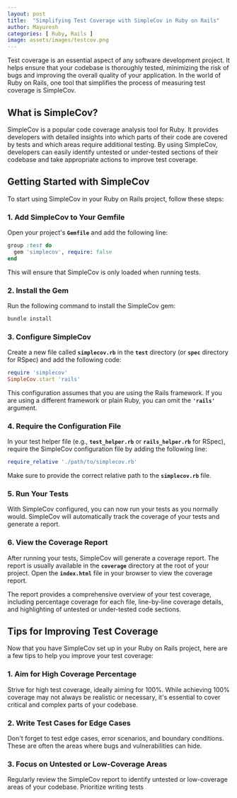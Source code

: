 ```yaml
---
layout: post
title:  "Simplifying Test Coverage with SimpleCov in Ruby on Rails"
author: Mayuresh
categories: [ Ruby, Rails ]
image: assets/images/testcov.png
---
```


Test coverage is an essential aspect of any software development project. It helps ensure that your codebase is thoroughly tested, minimizing the risk of bugs and improving the overall quality of your application. In the world of Ruby on Rails, one tool that simplifies the process of measuring test coverage is SimpleCov.

## **What is SimpleCov?**

SimpleCov is a popular code coverage analysis tool for Ruby. It provides developers with detailed insights into which parts of their code are covered by tests and which areas require additional testing. By using SimpleCov, developers can easily identify untested or under-tested sections of their codebase and take appropriate actions to improve test coverage.

## **Getting Started with SimpleCov**

To start using SimpleCov in your Ruby on Rails project, follow these steps:

### **1. Add SimpleCov to Your Gemfile**

Open your project's **`Gemfile`** and add the following line:

```ruby
group :test do
  gem 'simplecov', require: false
end

```

This will ensure that SimpleCov is only loaded when running tests.

### **2. Install the Gem**

Run the following command to install the SimpleCov gem:

```bash
bundle install

```

### **3. Configure SimpleCov**

Create a new file called **`simplecov.rb`** in the **`test`** directory (or **`spec`** directory for RSpec) and add the following code:

```ruby
require 'simplecov'
SimpleCov.start 'rails'

```

This configuration assumes that you are using the Rails framework. If you are using a different framework or plain Ruby, you can omit the **`'rails'`** argument.

### **4. Require the Configuration File**

In your test helper file (e.g., **`test_helper.rb`** or **`rails_helper.rb`** for RSpec), require the SimpleCov configuration file by adding the following line:

```ruby
require_relative './path/to/simplecov.rb'

```

Make sure to provide the correct relative path to the **`simplecov.rb`** file.

### **5. Run Your Tests**

With SimpleCov configured, you can now run your tests as you normally would. SimpleCov will automatically track the coverage of your tests and generate a report.

### **6. View the Coverage Report**

After running your tests, SimpleCov will generate a coverage report. The report is usually available in the **`coverage`** directory at the root of your project. Open the **`index.html`** file in your browser to view the coverage report.

The report provides a comprehensive overview of your test coverage, including percentage coverage for each file, line-by-line coverage details, and highlighting of untested or under-tested code sections.

## **Tips for Improving Test Coverage**

Now that you have SimpleCov set up in your Ruby on Rails project, here are a few tips to help you improve your test coverage:

### **1. Aim for High Coverage Percentage**

Strive for high test coverage, ideally aiming for 100%. While achieving 100% coverage may not always be realistic or necessary, it's essential to cover critical and complex parts of your codebase.

### **2. Write Test Cases for Edge Cases**

Don't forget to test edge cases, error scenarios, and boundary conditions. These are often the areas where bugs and vulnerabilities can hide.

### **3. Focus on Untested or Low-Coverage Areas**

Regularly review the SimpleCov report to identify untested or low-coverage areas of your codebase. Prioritize writing tests
